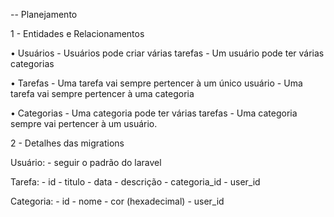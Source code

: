 -- Planejamento

1 - Entidades e Relacionamentos

  • Usuários
    - Usuários pode criar várias tarefas
    - Um usuário pode ter várias categorias

  • Tarefas
    - Uma tarefa vai sempre pertencer à um único usuário
    - Uma tarefa vai sempre pertencer à uma categoria

  • Categorias
    - Uma categoria pode ter várias tarefas
    - Uma categoria sempre vai pertencer à um usuário.

2 - Detalhes das migrations

  Usuário: 
    - seguir o padrão do laravel

  Tarefa:
    - id
    - titulo
    - data
    - descrição
    - categoria_id
    - user_id

  Categoria:
    - id
    - nome
    - cor (hexadecimal)
    - user_id